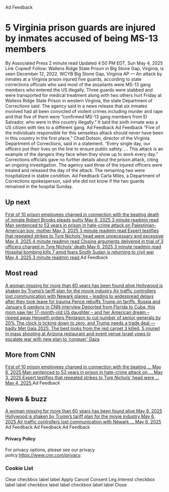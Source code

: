 Ad Feedback
#  5 Virginia prison guards are injured by inmates accused of being MS-13 members 
By Associated Press 
2 minute read 
Updated 4:50 PM EDT, Sun May 4, 2025 
Link Copied! 
Follow:
Wallens Ridge State Prison in Big Stone Gap, Virginia, is seen December 12, 2022.
WCYB
Big Stone Gap, Virginia AP — 
An attack by inmates at a Virginia prison injured five guards, according to state corrections officials who said most of the assailants were MS-13 gang members who entered the US illegally. 
Three guards were stabbed and were transported for medical treatment along with two others hurt Friday at Wallens Ridge State Prison in western Virginia, the state Department of Corrections said. 
The agency said in a news release that six inmates involved had all been convicted of violent crimes including murder and rape and that five of them were “confirmed MS-13 gang members from El Salvador, who were in this country illegally.” It said the sixth inmate was a US citizen with ties to a different gang. 
Ad Feedback
Ad Feedback
“Five of the individuals responsible for this senseless attack should never have been in this country in the first place,” Chad Dotson, director of the Virginia Department of Corrections, said in a statement. “Every single day, our officers put their lives on the line to ensure public safety. … This attack is an example of the dangers they face when they show up to work every day.” 
Corrections officials gave no further details about the prison attack, citing an ongoing investigation. 
The agency said three of the injured officers were treated and released the day of the attack. The remaining two were hospitalized in stable condition. 
Ad Feedback
Carla Miles, a Department of Corrections spokesperson, said she did not know if the two guards remained in the hospital Sunday. 
## Up next
[ First of 10 prison employees charged in connection with the beating death of inmate Robert Brooks pleads guilty May 6, 2025  3 minute readmin read ](https://www.cnn.com/2025/05/05/us/robert-brooks-beating-security-guard-plea?iid=cnn_buildContentRecirc_end_recirc)
[ Man sentenced to 53 years in prison in hate-crime attack on Palestinian-American boy, mother May 3, 2025  3 minute readmin read ](https://www.cnn.com/2025/05/02/us/joseph-czuba-conviction-palestinian-boy-murder?iid=cnn_buildContentRecirc_end_recirc)
[ Expert testifies that repeated strikes to Tyre Nichols’ head were unnecessary and excessive May 4, 2025  4 minute readmin read ](https://www.cnn.com/2025/05/04/us/tyre-nichols-officers-trial-use-of-force-hnk?iid=cnn_buildContentRecirc_end_recirc)
[ Closing arguments delivered in trial of 3 officers charged in Tyre Nichols’ death May 6, 2025  3 minute readmin read ](https://www.cnn.com/2025/05/05/us/tyre-nichols-closing-arguments?iid=cnn_buildContentRecirc_end_recirc)
[ Hospital bombing kills 7 amid fears South Sudan is returning to civil war May 4, 2025  3 minute readmin read ](https://www.cnn.com/2025/05/03/africa/south-sudan-msf-hospital-attack-civil-war-intl-latam?iid=cnn_buildContentRecirc_end_recirc)
Ad Feedback
## Most read
[ A woman missing for more than 60 years has been found alive ](https://www.cnn.com/2025/05/05/us/audrey-backeberg-missing-found-alive?iid=cnn_buildContentRecirc_end_recirc)
[ Hollywood is shaken by Trump’s tariff plan for the movie industry ](https://www.cnn.com/2025/05/05/media/movie-tariffs-trump-hollywood?iid=cnn_buildContentRecirc_end_recirc)
[ Air traffic controllers lost communication with Newark planes – leading to widespread delays after they took leave for trauma ](https://www.cnn.com/2025/05/05/us/newark-airport-additional-flight-delays?iid=cnn_buildContentRecirc_end_recirc)
[ Pence rebuffs Trump on tariffs, Russia and January 6 pardons in CNN interview ](https://www.cnn.com/2025/05/05/politics/january-6-pence-trump-tariffs-russia?iid=cnn_buildContentRecirc_end_recirc)
[ Deported from Florida to Cuba, this mom saw her 17-month-old US daughter – and her American dream – ripped away ](https://www.cnn.com/2025/05/05/americas/heidy-sanchez-cuba-mom-deported-us-daughter-intl-latam?iid=cnn_buildContentRecirc_end_recirc)
[ Hegseth orders Pentagon to cut number of senior generals by 20% ](https://www.cnn.com/2025/05/05/politics/hegseth-orders-pentagon-cut-senior-generals?iid=cnn_buildContentRecirc_end_recirc)
[ The clock is ticking down to zero, and Trump needs a trade deal — badly ](https://www.cnn.com/2025/05/05/business/trade-war-deal-trump?iid=cnn_buildContentRecirc_end_recirc)
[ Met Gala 2025: The best looks from the red carpet ](https://www.cnn.com/2025/05/05/style/met-gala-2025-red-carpet-fashion?iid=cnn_buildContentRecirc_end_recirc)
[ 3 killed, 5 injured in mass shooting at Arizona restaurant and event venue ](https://www.cnn.com/2025/05/05/us/shooting-glendale-arizona-multiple-injured-hnk?iid=cnn_buildContentRecirc_end_recirc)
[ Israel vows to escalate war with new plan to ‘conquer’ Gaza ](https://www.cnn.com/2025/05/05/middleeast/israel-gaza-expansion-hnk-intl?iid=cnn_buildContentRecirc_end_recirc)
## More from CNN
[ First of 10 prison employees charged in connection with the beating ... May 6, 2025  ](https://www.cnn.com/2025/05/05/us/robert-brooks-beating-security-guard-plea?iid=cnn_buildContentRecirc_end_recirc)
[ Man sentenced to 53 years in prison in hate-crime attack on ... May 3, 2025  ](https://www.cnn.com/2025/05/02/us/joseph-czuba-conviction-palestinian-boy-murder?iid=cnn_buildContentRecirc_end_recirc)
[ Expert testifies that repeated strikes to Tyre Nichols’ head were ... May 4, 2025  ](https://www.cnn.com/2025/05/04/us/tyre-nichols-officers-trial-use-of-force-hnk?iid=cnn_buildContentRecirc_end_recirc)
Ad Feedback
## News & buzz
[ A woman missing for more than 60 years has been found alive May 6, 2025  ](https://www.cnn.com/2025/05/05/us/audrey-backeberg-missing-found-alive?iid=cnn_buildContentRecirc_end_recirc)
[ Hollywood is shaken by Trump’s tariff plan for the movie industry May 6, 2025  ](https://www.cnn.com/2025/05/05/media/movie-tariffs-trump-hollywood?iid=cnn_buildContentRecirc_end_recirc)
[ Air traffic controllers lost communication with Newark ... May 6, 2025  ](https://www.cnn.com/2025/05/05/us/newark-airport-additional-flight-delays?iid=cnn_buildContentRecirc_end_recirc)
Ad Feedback
Ad Feedback
Ad Feedback
#### Privacy Policy
For privacy options, please see our privacy policy:<https://www.cnn.com/privacy>.
### Cookie List
Clear
checkbox label label
Apply Cancel
Consent Leg.Interest
checkbox label label
checkbox label label
checkbox label label
Close
